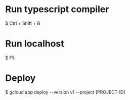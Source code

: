 # Run typescript compiler

$ Ctrl + Shift + B

# Run localhost

$ F5

# Deploy

$ gcloud app deploy --version v1 --project [PROJECT-ID]